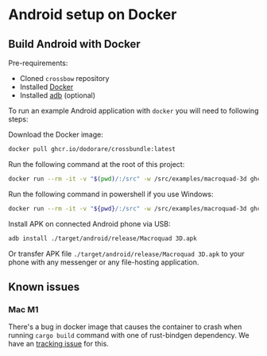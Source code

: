 # Android setup on Docker

## Build Android with Docker

Pre-requirements:

- Cloned `crossbow` repository
- Installed [Docker](https://docs.docker.com/get-docker/)
- Installed [adb](https://developer.android.com/studio/command-line/adb) (optional)

To run an example Android application with `docker` you will need to following steps:

Download the Docker image:

```sh
docker pull ghcr.io/dodorare/crossbundle:latest
```

Run the following command at the root of this project:

```sh
docker run --rm -it -v "$(pwd)/:/src" -w /src/examples/macroquad-3d ghcr.io/dodorare/crossbundle build android --quad --release
```

Run the following command in powershell if you use Windows:

```sh
docker run --rm -it -v "${pwd}/:/src" -w /src/examples/macroquad-3d ghcr.io/dodorare/crossbundle build android --quad --release
```

Install APK on connected Android phone via USB:

```sh
adb install ./target/android/release/Macroquad 3D.apk
```

Or transfer APK file `./target/android/release/Macroquad 3D.apk` to your phone with any messenger or any file-hosting application.

## Known issues

### Mac M1

There's a bug in docker image that causes the container to crash when running `cargo build` command with one of rust-bindgen dependency. We have an [tracking issue](https://github.com/dodorare/crossbow/issues/58) for this.
